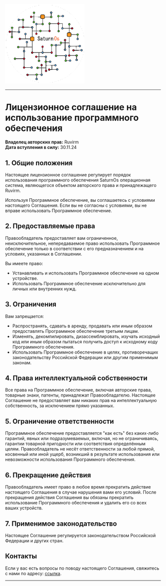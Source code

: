 ### <img src="/icon/SaturnOS.png" alt="icon" width="256">
---
# Лицензионное соглашение на использование программного обеспечения

**Владелец авторских прав:** Ruvirm  
**Дата вступления в силу:** 30.11.24

## 1. Общие положения
Настоящее лицензионное соглашение регулирует порядок использования программного обеспечения SaturnOs операционная система, являющегося объектом авторского права и принадлежащего Ruvirm.

Используя Программное обеспечение, вы соглашаетесь с условиями настоящего Соглашения. Если вы не согласны с условиями, вы не вправе использовать Программное обеспечение.

## 2. Предоставляемые права
Правообладатель предоставляет вам ограниченное, неисключительное, непередаваемое право использовать Программное обеспечение только в соответствии с его предназначением и на условиях, указанных в Соглашении.

Вы имеете право:
- Устанавливать и использовать Программное обеспечение на одном устройстве.
- Использовать Программное обеспечение исключительно для личных или внутренних нужд.

## 3. Ограничения
Вам запрещается:
- Распространять, сдавать в аренду, продавать или иным образом предоставлять Программное обеспечение третьим лицам.
- Изменять, декомпилировать, дизассемблировать, изучать исходный код или иным образом пытаться получить доступ к исходному коду Программного обеспечения.
- Использовать Программное обеспечение в целях, противоречащих законодательству Российской Федерации или другим применимым законам.

## 4. Права интеллектуальной собственности
Все права на Программное обеспечение, включая авторские права, товарные знаки, патенты, принадлежат Правообладателю. Настоящее Соглашение не предоставляет вам никаких прав на интеллектуальную собственность, за исключением прямо указанных.

## 5. Ограничение ответственности
Программное обеспечение предоставляется "как есть" без каких-либо гарантий, явных или подразумеваемых, включая, но не ограничиваясь, гарантии товарной пригодности или соответствия определённым целям. Правообладатель не несёт ответственности за любой прямой, косвенный или иной ущерб, возникший в результате использования или невозможности использования Программного обеспечения.

## 6. Прекращение действия
Правообладатель имеет право в любое время прекратить действие настоящего Соглашения в случае нарушения вами его условий. После прекращения действия Соглашения вы обязаны прекратить использование Программного обеспечения и удалить его со всех ваших устройств.

## 7. Применимое законодательство
Настоящее Соглашение регулируется законодательством Российской Федерации и других стран.

## Контакты
Если у вас есть вопросы по поводу настоящего Соглашения, свяжитесь с нами по адресу: [ссылка](https://t.me/YaroPe1).

---
